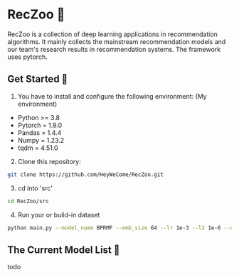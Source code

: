 # RecZoo :panda_face:
RecZoo is a collection of deep learning applications in recommendation algorithms. 
It mainly collects the mainstream recommendation models and our team's research results in recommendation systems.
The framework uses pytorch.

## Get Started :snail:
1. You have to install and configure the following environment: (My environment)
- Python >= 3.8
- Pytorch = 1.9.0
- Pandas = 1.4.4
- Numpy = 1.23.2
- tqdm = 4.51.0

2. Clone this repository:
```bash
git clone https://github.com/HeyWeCome/RecZoo.git
```

3. cd into 'src'
```bash
cd RecZoo/src
```

4. Run your or build-in dataset
```bash
python main.py --model_name BPRMF --emb_size 64 --lr 1e-3 --l2 1e-6 --dataset Food
```

## The Current Model List :owl:
todo